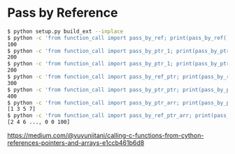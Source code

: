 # Pass by Reference


```bash
$ python setup.py build_ext --inplace
$ python -c 'from function_call import pass_by_ref; print(pass_by_ref())'
100
$ python -c 'from function_call import pass_by_ptr_1; print(pass_by_ptr_1())'
200
$ python -c 'from function_call import pass_by_ptr_1; print(pass_by_ptr_1())'
200
$ python -c 'from function_call import pass_by_ref_ptr; print(pass_by_ref_ptr())'
300
$ python -c 'from function_call import pass_by_ptr_ptr; print(pass_by_ptr_ptr())'
400
$ python -c 'from function_call import pass_by_ptr_arr; print(pass_by_ptr_arr())'
[1 3 5 7]
$ python -c 'from function_call import pass_by_ref_ptr_arr; print(pass_by_ref_ptr_arr())'
[2 4 6 ..., 0 0 100]

```

https://medium.com/@yuyuniitani/calling-c-functions-from-cython-references-pointers-and-arrays-e1ccb461b6d8


